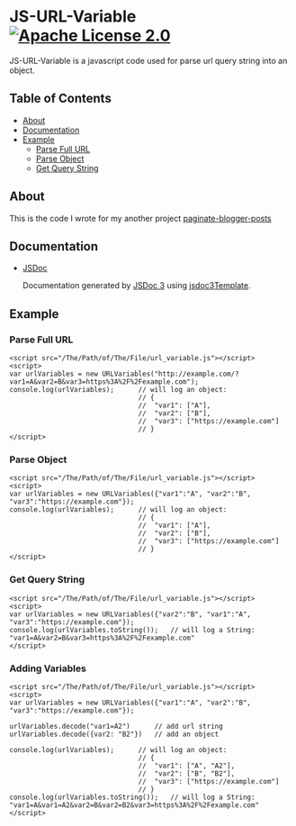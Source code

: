 # JS-URL-Variable	[![Apache License 2.0](http://img.shields.io/badge/license-apache2-red.svg)](http://www.apache.org/licenses/)

JS-URL-Variable is a javascript code used for parse url query string into an object.

## Table of Contents

 - [About](#about)
 - [Documentation](#documentation)
 - [Example](#example)
	 - [Parse Full URL](#parse-full-url)
	 - [Parse Object](#parse-object)
	 - [Get Query String](#get-query-string)


##  About

This is the code I wrote for my another project [paginate-blogger-posts](https://sourceforge.net/p/paginate-blogger-posts/)

## Documentation

- [JSDoc](http://shiyou0130011.github.io/JS-URL-Variable/jsdoc/)
  
  Documentation generated by [JSDoc 3](https://github.com/micmath/jsdoc) using [jsdoc3Template](https://github.com/danyg/jsdoc3Template).

## Example

### Parse Full URL
	
	<script src="/The/Path/of/The/File/url_variable.js"></script>
	<script>
	var urlVariables = new URLVariables("http://example.com/?var1=A&var2=B&var3=https%3A%2F%2Fexample.com");
	console.log(urlVariables);      // will log an object: 
	                                // {
	                                //	"var1": ["A"],
	                                //	"var2": ["B"],
	                                //	"var3": ["https://example.com"]
	                                // }
	</script>

### Parse Object

	<script src="/The/Path/of/The/File/url_variable.js"></script>
	<script>
	var urlVariables = new URLVariables({"var1":"A", "var2":"B", "var3":"https://example.com"});
	console.log(urlVariables);      // will log an object: 
	                                // {
	                                //	"var1": ["A"],
	                                //	"var2": ["B"],
	                                //	"var3": ["https://example.com"]
	                                // }
	</script>

### Get Query String

	<script src="/The/Path/of/The/File/url_variable.js"></script>
	<script>
	var urlVariables = new URLVariables({"var2":"B", "var1":"A", "var3":"https://example.com"});
	console.log(urlVariables.toString());	// will log a String: "var1=A&var2=B&var3=https%3A%2F%2Fexample.com"
	</script>


### Adding Variables

	<script src="/The/Path/of/The/File/url_variable.js"></script>
	<script>
	var urlVariables = new URLVariables({"var1":"A", "var2":"B", "var3":"https://example.com"});
	
	urlVariables.decode("var1=A2")   	// add url string
	urlVariables.decode({var2: "B2"})	// add an object
	
	console.log(urlVariables);      // will log an object: 
	                                // {
	                                //	"var1": ["A", "A2"],
	                                //	"var2": ["B", "B2"],
	                                //	"var3": ["https://example.com"]
	                                // }
	console.log(urlVariables.toString());	// will log a String: "var1=A&var1=A2&var2=B&var2=B2&var3=https%3A%2F%2Fexample.com"
	</script>